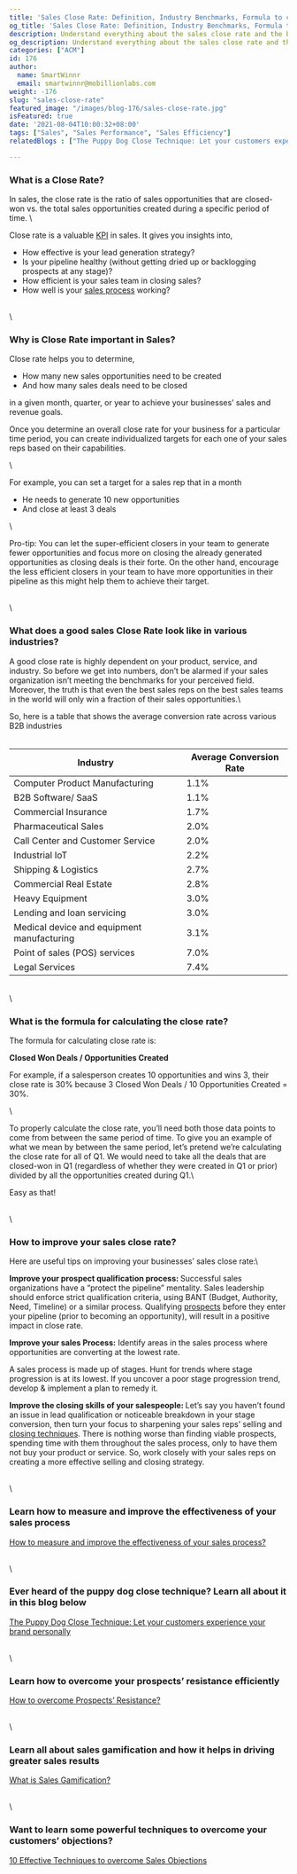 ```yaml
---
title: 'Sales Close Rate: Definition, Industry Benchmarks, Formula to calculate, and tips to improve'
og_title: 'Sales Close Rate: Definition, Industry Benchmarks, Formula to calculate, and tips to improve'
description: Understand everything about the sales close rate and the best ways to improve it at your organization
og_description: Understand everything about the sales close rate and the best ways to improve it at your organization
categories: ["ACM"]
id: 176
author:
  name: SmartWinnr
  email: smartwinnr@mobillionlabs.com
weight: -176
slug: "sales-close-rate"
featured_image: "/images/blog-176/sales-close-rate.jpg"
isFeatured: true
date: '2021-08-04T10:00:32+08:00'
tags: ["Sales", "Sales Performance", "Sales Efficiency"]
relatedBlogs : ["The Puppy Dog Close Technique: Let your customers experience your brand personally", "Top 6 Sales Methodologies for Closing Complex Deals", "How to overcome Prospects’ Resistance?", "10 Effective Techniques to overcome Sales Objections", "How to measure and improve the effectiveness of your sales process?"]

---
```


### **What is a Close Rate?**

In sales, the close rate is the ratio of sales opportunities that are closed-won vs. the total sales opportunities created during a specific period of time. \

Close rate is a valuable [KPI](https://www.smartwinnr.com/post/kpi-gamification-how-to-select-kpis/) in sales. It gives you insights into,

* How effective is your lead generation strategy?
* Is your pipeline healthy (without getting dried up or backlogging prospects at any stage)?
* How efficient is your sales team in closing sales?
* How well is your [sales process](https://www.smartwinnr.com/post/how-to-measure-and-improve-the-effectiveness-of-your-sales-process/) working?

\
\

### **Why is Close Rate important in Sales?**

<div class="ml_special_div_blog ml-margin-bottom10">
  <div class="ml_special_div_blog_content ml-margin-top10 ml-margin-bottom10">
    <p>Close rate helps you to determine,</p>
    <ul>
      <li>How many new sales opportunities need to be created</li>
      <li>And how many sales deals need to be closed</li>
    </ul>
    <p>in a given month, quarter, or year to achieve your businesses’ sales and revenue goals.</p>
  </div>
  <div class="ml_special_div_blog_content ml-margin-top10 ml-margin-bottom10">
    <p> Once you determine an overall close rate for your business for a particular time period, you can create individualized targets for each one of your sales reps based on their capabilities.</p>
  </div>
</div>

\

For example, you can set a target for a sales rep that in a month

* He needs to generate 10 new opportunities
* And close at least 3 deals

\

<div class="ml_pro_tip ml-margin-bottom20">
  <span class="ml_text_bold">Pro-tip:</span> You can let the super-efficient closers in your team to generate fewer opportunities and focus more on closing the already generated opportunities as closing deals is their forte. On the other hand, encourage the less efficient closers in your team to have more opportunities in their pipeline as this might help them to achieve their target.
</div>

\
\

### **What does a good sales Close Rate look like in various industries?**

A good close rate is highly dependent on your product, service, and industry. So before we get into numbers, don’t be alarmed if your sales organization isn’t meeting the benchmarks for your perceived field. Moreover, the truth is that even the best sales reps on the best sales teams in the world will only win a fraction of their sales opportunities.\

So, here is a table that shows the average conversion rate across various B2B industries\
<br>

<table class="table-bordered table-striped ml-margin-bottom10">
  <thead class="">
    <tr>
      <th class="padding5 ml_text_bold">Industry</th>
      <th class="padding5 ml_text_bold">Average Conversion Rate</th>
    </tr>
  </thead>
  <tbody class="">
    <tr>
      <td class="padding5">Computer Product Manufacturing</td>
      <td class="padding5">1.1%</td>
    </tr>
    <tr>
      <td class="padding5">B2B Software/ SaaS</td>
      <td class="padding5">1.1%</td>
    </tr>
    <tr>
      <td class="padding5">Commercial Insurance</td>
      <td class="padding5">1.7%</td>
    </tr>
    <tr>
      <td class="padding5">Pharmaceutical Sales</td>
      <td class="padding5">2.0%</td>
    </tr>
    <tr>
      <td class="padding5">Call Center and Customer Service</td>
      <td class="padding5">2.0%</td>
    </tr>
    <tr>
      <td class="padding5">Industrial IoT</td>
      <td class="padding5">2.2%</td>
    </tr>
    <tr>
      <td class="padding5">Shipping & Logistics</td>
      <td class="padding5">2.7%</td>
    </tr>
    <tr>
      <td class="padding5">Commercial Real Estate</td>
      <td class="padding5">2.8%</td>
    </tr>
    <tr>
      <td class="padding5">Heavy Equipment</td>
      <td class="padding5">3.0%</td>
    </tr>
    <tr>
      <td class="padding5">Lending and loan servicing</td>
      <td class="padding5">3.0%</td>
    </tr>
    <tr>
      <td class="padding5">Medical device and equipment manufacturing</td>
      <td class="padding5">3.1%</td>
    </tr>
    <tr>
      <td class="padding5">Point of sales (POS) services</td>
      <td class="padding5">7.0%</td>
    </tr>
    <tr>
      <td class="padding5">Legal Services</td>
      <td class="padding5">7.4%</td>
    </tr>
  </tbody>
</table>

\
\

### **What is the formula for calculating the close rate?**

<div class="ml_special_div_blog ml-margin-bottom10">
  <div class="ml_special_div_blog_content ml-margin-top10 ml-margin-bottom10">
    <p>The formula for calculating close rate is:</p>
  </div>
  <div class="ml_special_div_blog_content ml-margin-top20 ml-margin-bottom20 text-center">
    <p> <b>Closed Won Deals / Opportunities Created</b> </p>
  </div>
  <div class="ml_special_div_blog_content ml-margin-top10 ml-margin-bottom10">
    <p>For example, if a salesperson creates 10 opportunities and wins 3, their close rate is 30% because 3 Closed Won Deals / 10 Opportunities Created = 30%.</p>
  </div>
</div>

\

To properly calculate the close rate, you’ll need both those data points to come from between the same period of time. To give you an example of what we mean by between the same period, let’s pretend we’re calculating the close rate for all of Q1. We would need to take all the deals that are closed-won in Q1 (regardless of whether they were created in Q1 or prior) divided by all the opportunities created during Q1.\

Easy as that!

\
\

### **How to improve your sales close rate?**

Here are useful tips on improving your businesses’ sales close rate:\

<div class="ml_special_div_blog ml-margin-bottom10">
  <div class="ml_special_div_blog_content ml-margin-top10 ml-margin-bottom10">
    <p> <b>Improve your prospect qualification process: </b> Successful sales organizations have a “protect the pipeline” mentality. Sales leadership should enforce strict qualification criteria, using BANT (Budget, Authority, Need, Timeline) or a similar process. Qualifying <a href="">prospects</a> before they enter your pipeline (prior to becoming an opportunity), will result in a positive impact in close rate.</p>
    <p> <b>Improve your sales Process:</b> Identify areas in the sales process where opportunities are converting at the lowest rate. </p>
    <p>A sales process is made up of stages. Hunt for trends where stage progression is at its lowest. If you uncover a poor stage progression trend, develop & implement a plan to remedy it. </p>
    <p><b>Improve the closing skills of your salespeople: </b> Let’s say you haven’t found an issue in lead qualification or noticeable breakdown in your stage conversion, then turn your focus to sharpening your sales reps’ selling and <a href="https://www.smartwinnr.com/post/puppy-dog-close-technique-let-your-customers-experience-your-brand-personally/">closing techniques</a>. There is nothing worse than finding viable prospects, spending time with them throughout the sales process, only to have them not buy your product or service. So, work closely with your sales reps on creating a more effective selling and closing strategy.</p>
  </div>
</div>

\
\

### Learn how to measure and improve the effectiveness of your sales process

[How to measure and improve the effectiveness of your sales process?](https://smartwinnr.com/post/how-to-measure-and-improve-the-effectiveness-of-your-sales-process/)

\
\

### Ever heard of the puppy dog close technique? Learn all about it in this blog below

[The Puppy Dog Close Technique: Let your customers experience your brand personally](https://smartwinnr.com/post/puppy-dog-close-technique-let-your-customers-experience-your-brand-personally/)

\
\

### Learn how to overcome your prospects’ resistance efficiently

[How to overcome Prospects’ Resistance?](https://smartwinnr.com/post/how-to-overcome-prospects-resistance/)

\
\

### Learn all about sales gamification and how it helps in driving greater sales results

[What is Sales Gamification?](https://smartwinnr.com/post/what-is-sales-gamification/)

\
\

### Want to learn some powerful techniques to overcome your customers’ objections?

[10 Effective Techniques to overcome Sales Objections](https://smartwinnr.com/post/10-effective-techniques-to-overcome-sales-objections/)